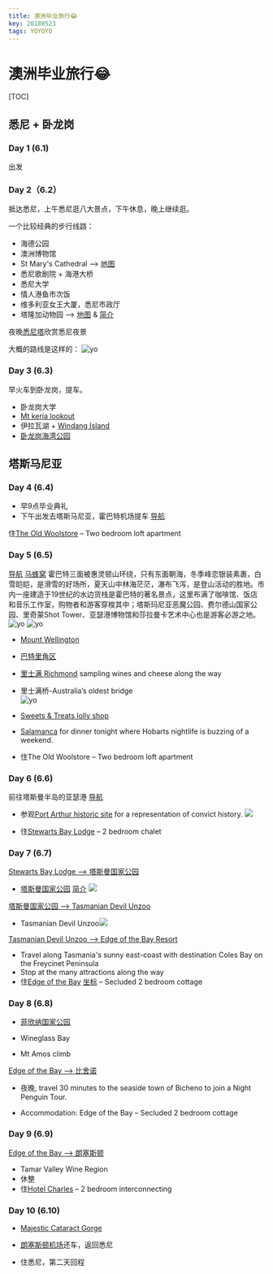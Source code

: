 ```yaml
---
title: 澳洲毕业旅行😂
key: 20180523
tags: YOYOYO
---
```


# 澳洲毕业旅行😂

[TOC]

## 悉尼 + 卧龙岗 
### Day 1 (6.1)
出发

### Day 2（6.2） 
抵达悉尼，上午悉尼逛八大景点，下午休息，晚上继续逛。

一个比较经典的步行线路：
* 海德公园 
* 澳洲博物馆
* St Mary's Cathedral --> [地图](https://www.google.com.au/maps/place/%E5%9C%A3%E6%AF%8D%E4%B8%BB%E6%95%99%E5%BA%A7%E5%A0%82/@-33.871186,151.2111367,17z/data=!3m1!4b1!4m5!3m4!1s0x6b12ae14e6fff121:0xfe7a7407a97636de!8m2!3d-33.8711906!4d151.2133259?hl=zh-CN)
* 悉尼歌剧院 + 海港大桥
* 悉尼大学
* 情人港鱼市次饭
* 维多利亚女王大厦，悉尼市政厅
* 塔隆加动物园 --> [地图](https://www.google.com.au/maps/place/%E5%A1%94%E9%BE%99%E5%8A%A0%E5%8A%A8%E7%89%A9%E5%9B%AD/@-33.8435459,151.2391541,17z/data=!4m5!3m4!1s0x6b12ac245aaaaaab:0xaeb9849c7a29e226!8m2!3d-33.8435473!4d151.2413418?hl=zh-CN) & [简介](https://taronga.org.au/taronga-zoo)

夜晚[悉尼塔](https://www.google.com.au/maps/place/Sydney+Tower+Eye/@-33.8810371,151.2205093,14.09z/data=!4m12!1m6!3m5!1s0x6b12ae3fb870a0cb:0xe21b547d906c24ca!2sSydney+Tower+Eye!8m2!3d-33.870451!4d151.20876!3m4!1s0x6b12ae3fb870a0cb:0xe21b547d906c24ca!8m2!3d-33.870451!4d151.20876?hl=zh-CN)欣赏悉尼夜景

大概的路线是这样的：
![yo](https://wx2.sinaimg.cn/mw690/0078IDjtgy1frl1g2vg56j311i0puake.jpg)

### Day 3 (6.3)
早火车到卧龙岗，提车。

* 卧龙岗大学
* [Mt keria lookout](https://www.google.com.au/maps/place/Mount+Keira+Lookout/@-34.4020275,150.8528951,17z/data=!4m12!1m6!3m5!1s0x6b131bd1c9651d57:0x4e53c3a2b6ddc9c2!2sMt+Keira+Scout+Camp!8m2!3d-34.401129!4d150.850524!3m4!1s0x6b131bd700ddd773:0xd4eb4d7c5342f4d4!8m2!3d-34.4025235!4d150.8575141?hl=zh-CN)
* 伊拉瓦湖 + [Windang Island](https://www.google.com.au/maps/place/Windang+Island/@-34.547321,150.8628904,15.88z/data=!4m5!3m4!1s0x6b131422af0b5475:0x65ccaa146a3d2f63!8m2!3d-34.5458035!4d150.8791093?hl=zh-CN)
* [卧龙岗海湾公园](https://www.google.com.au/maps/place/Flagstaff+Hill+Park/@-34.4249427,150.9068399,16.11z/data=!4m13!1m7!3m6!1s0x6b131422af0b5475:0x65ccaa146a3d2f63!2sWindang+Island!3b1!8m2!3d-34.5458035!4d150.8791093!3m4!1s0x0:0xf017d68f9f26bf0!8m2!3d-34.4218822!4d150.9085545?hl=zh-CN)


## 塔斯马尼亚

### Day 4 (6.4)

* 早9点毕业典礼
* 下午出发去塔斯马尼亚，霍巴特机场提车 [导航](https://www.google.com.au/maps/dir/%E9%9C%8D%E5%B7%B4%E7%89%B9%E5%9B%BD%E9%99%85%E6%9C%BA%E5%9C%BA+(HBA)+Strachan+St,+Cambridge+TAS+7170%E6%BE%B3%E5%A4%A7%E5%88%A9%E4%BA%9A/''/@-42.8574836,147.3842682,13z/data=!3m1!4b1!4m14!4m13!1m5!1m1!1s0xaa6de13f6535a215:0xf03c94eb4517010!2m2!1d147.5074608!2d-42.836354!1m5!1m1!1s0x0:0xf64be3b7f282706b!2m2!1d147.3341551!2d-42.8790642!3e0?hl=zh-CN)

住[The Old Woolstore](https://www.tripadvisor.com.tw/Hotel_Review-g255097-d256764-Reviews-The_Old_Woolstore_Apartment_Hotel-Hobart_Greater_Hobart_Tasmania.html) – Two bedroom loft apartment

### Day 5 (6.5)
[导航](https://www.google.com.au/maps/dir/''/Sweets+%26+Treats,+50+Bridge+St,+Richmond+TAS+7025%E6%BE%B3%E5%A4%A7%E5%88%A9%E4%BA%9A/@-42.8135777,147.2894233,11.77z/data=!4m14!4m13!1m5!1m1!1s0x0:0x68d4d32329b53e7d!2m2!1d147.3332426!2d-42.8864858!1m5!1m1!1s0xaa6e08ec6ab33dcd:0x4ed23fedd4f10823!2m2!1d147.4378487!2d-42.7356243!3e0?hl=zh-CN)
[马蜂窝](http://www.mafengwo.cn/travel-scenic-spot/mafengwo/10863.html)
霍巴特三面被惠灵顿山环绕，只有东面朝海，冬季峰恋银装素裹，白雪皑皑，是滑雪的好场所，夏天山中林海茫茫，瀑布飞泻，是登山活动的胜地。市内一座建造于19世纪的水边货栈是霍巴特的著名景点，这里布满了咖啡馆、饭店和音乐工作室，购物者和游客穿梭其中；塔斯玛尼亚恶魔公园、费尔德山国家公园、里奇蒙Shot Tower、亚瑟港博物馆和莎拉曼卡艺术中心也是游客必游之地。
![yo](http://wx2.sinaimg.cn/large/0078IDjtly1frlfuh5254j315o0lrnpd.jpg)
![yo](http://wx4.sinaimg.cn/large/0078IDjtly1frlfuez4pgj30xe0lxnpd.jpg)

* [Mount Wellington](https://www.google.com.au/maps/place/Mount+Wellington/@-42.9092205,147.2056513,13.25z/data=!4m13!1m7!3m6!1s0xaa6e76921008211f:0xb901bf1b35fa27b9!2z5oOg54G16aG_5bGx!3b1!8m2!3d-42.89!4d147.23!3m4!1s0x0:0xde5bd1096cd5c3b9!8m2!3d-42.8959942!4d147.2373211?hl=zh-CN)

* [巴特里角区](https://www.google.com.au/maps/place/%E6%BE%B3%E5%A4%A7%E5%88%A9%E4%BA%9A%E5%A1%94%E6%96%AF%E9%A9%AC%E5%B0%BC%E4%BA%9A%E5%B7%9E%E5%B7%B4%E7%89%B9%E9%87%8C%E8%A7%92%E5%8C%BA%E9%82%AE%E6%94%BF%E7%BC%96%E7%A0%81:+7004/@-42.8868181,147.3354486,15z/data=!4m13!1m7!3m6!1s0xaa6e758d11674733:0x503c94dd0de13b0!2z5r6z5aSn5Yip5Lqa5aGU5pav6ams5bC85Lqa5bee5be054m56YeM6KeS5Yy66YKu5pS_57yW56CBOiA3MDA0!3b1!8m2!3d-42.892778!4d147.333333!3m4!1s0xaa6e758d11674733:0x503c94dd0de13b0!8m2!3d-42.892778!4d147.333333?hl=zh-CN) 
* [里士满 Richmond](https://www.google.com.au/maps/place/%E6%BE%B3%E5%A4%A7%E5%88%A9%E4%BA%9A%E5%A1%94%E6%96%AF%E9%A9%AC%E5%B0%BC%E4%BA%9A%E5%B7%9E%E9%87%8C%E5%A3%AB%E6%BB%A1%E9%82%AE%E6%94%BF%E7%BC%96%E7%A0%81:+7025/@-42.7748726,147.2440831,11.46z/data=!4m5!3m4!1s0xaa6e0bd5f11df203:0x403c94dd0de0b70!8m2!3d-42.733333!4d147.433333?hl=zh-CN) sampling wines and cheese along the way
* 里士满桥-Australia’s oldest bridge  
![yo](http://wx3.sinaimg.cn/large/0078IDjtly1frlfuhlr4ej31hc0h0b2a.jpg)

* [Sweets & Treats lolly shop](https://www.google.com.au/maps/place/Sweets+%26+Treats/@-42.7356203,147.43566,17z/data=!3m1!4b1!4m12!1m6!3m5!1s0xaa6e08ec6ab33dcd:0x4ed23fedd4f10823!2sSweets+%26+Treats!8m2!3d-42.7356243!4d147.4378487!3m4!1s0xaa6e08ec6ab33dcd:0x4ed23fedd4f10823!8m2!3d-42.7356243!4d147.4378487?hl=zh-CN)
* [Salamanca](https://www.google.com.au/maps/place/Salamanca+Market/@-42.8864818,147.3310539,17z/data=!3m1!4b1!4m13!1m7!3m6!1s0xaa6e75862d95526f:0x89e94a143f194b61!2zU2FsYW1hbmNhIFBsLCBCYXR0ZXJ5IFBvaW50IFRBUyA3MDA05r6z5aSn5Yip5Lqa!3b1!8m2!3d-42.8861654!4d147.3329344!3m4!1s0xaa6e75888310b673:0x68d4d32329b53e7d!8m2!3d-42.8864988!4d147.3332262?hl=zh-CN) for dinner tonight where Hobarts nightlife is buzzing of a weekend.
* 住The Old Woolstore – Two bedroom loft apartment
 
### Day 6 (6.6)
前往塔斯曼半岛的亚瑟港 [导航](https://www.google.com.au/maps/dir/''/Port+Arthur+Historic+Site,+Arthur+Hwy,+Port+Arthur+TAS+7182%E6%BE%B3%E5%A4%A7%E5%88%A9%E4%BA%9A/@-42.9465234,147.5708588,10.94z/data=!4m14!4m13!1m5!1m1!1s0x0:0xf64be3b7f282706b!2m2!1d147.3341551!2d-42.8790642!1m5!1m1!1s0xaa6da543ee8d829b:0xe765175237bfe963!2m2!1d147.850452!2d-43.145789!3e0?hl=zh-CN)

* 参观[Port Arthur historic site](https://www.google.com.au/maps/place/Port+Arthur+Historic+Site/@-43.1457851,147.8482633,17z/data=!3m1!4b1!4m12!1m6!3m5!1s0xaa6da543ee8d829b:0xe765175237bfe963!2sPort+Arthur+Historic+Site!8m2!3d-43.145789!4d147.850452!3m4!1s0xaa6da543ee8d829b:0xe765175237bfe963!8m2!3d-43.145789!4d147.850452?hl=zh-CN) for a representation of convict history.
![](http://wx4.sinaimg.cn/large/0078IDjtly1frlg3ken4rj315h0jtx6p.jpg)

* 住[Stewarts Bay Lodge](https://www.booking.com/hotel/au/stewarts-bay-lodge.zh-cn.html?aid=356980;label=gog235jc-hotel-XX-au-stewartsNbayNlodge-unspec-XX-com-L%3Azh-O%3Aabn-B%3Achrome-N%3AXX-S%3Abo-U%3AXX-H%3As;sid=e8e5a5a872cb20b21997859398648033;dist=0&group_adults=4&group_children=0&no_rooms=1&sb_price_type=total&type=total&) – 2 bedroom chalet

### Day 7 (6.7)
[Stewarts Bay Lodge --> 塔斯曼国家公园](https://www.google.com.au/maps/dir/Stewarts+Bay+Lodge,+Arthur+Highway,+%E4%BA%9A%E7%91%9F%E6%B8%AF+%E5%A1%94%E6%96%AF%E9%A9%AC%E5%B0%BC%E4%BA%9A%E5%B7%9E%E6%BE%B3%E5%A4%A7%E5%88%A9%E4%BA%9A/Tasman+National+Park,+Tasmania,+%E6%BE%B3%E5%A4%A7%E5%88%A9%E4%BA%9A/@-43.1581151,147.8882852,11.93z/data=!4m14!4m13!1m5!1m1!1s0xaa6da5388df46cf7:0x4e820f649a290773!2m2!1d147.85368!2d-43.1404088!1m5!1m1!1s0xaa6dbc557c319663:0xf03c94eb451db80!2m2!1d147.9372158!2d-43.176861!3e0?hl=zh-CN)

* [塔斯曼国家公园](https://www.google.com.au/maps/place/Tasman+National+Park/@-43.2171629,147.9199029,11.32z/data=!4m5!3m4!1s0xaa6dbc557c319663:0xf03c94eb451db80!8m2!3d-43.176891!4d147.9371738?hl=zh-CN)    [简介](http://www.parks.tas.gov.au/indeX.aspX?base=3363)
![](http://wx3.sinaimg.cn/large/0078IDjtly1frlgje2iojj314l0igkjl.jpg)

[塔斯曼国家公园 --> Tasmanian Devil Unzoo](https://www.google.com.au/maps/dir/Tasman+National+Park/Tasmanian+Devil+Unzoo,+5990+Arthur+Hwy,+Taranna+TAS+7180%E6%BE%B3%E5%A4%A7%E5%88%A9%E4%BA%9A/@-43.1854544,147.8328356,12.2z/data=!4m14!4m13!1m5!1m1!1s0xaa6dbc557c319663:0xf03c94eb451db80!2m2!1d147.9372158!2d-43.176861!1m5!1m1!1s0xaa6dbc8b4a4ea833:0x875988e447bc54f6!2m2!1d147.8642103!2d-43.0607235!3e0?hl=zh-CN)

* Tasmanian Devil Unzoo![](http://wx3.sinaimg.cn/large/0078IDjtly1frlghm0d2uj30m30eje05.jpg)

[Tasmanian Devil Unzoo --> Edge of the Bay Resort](https://www.google.com.au/maps/dir/Tasmanian+Devil+Unzoo,+Arthur+Highway,+Taranna+%E5%A1%94%E6%96%AF%E9%A9%AC%E5%B0%BC%E4%BA%9A%E5%B7%9E%E6%BE%B3%E5%A4%A7%E5%88%A9%E4%BA%9A/Edge+of+the+Bay+Resort,+2308+Coles+Bay+Rd,+Coles+Bay+TAS+7215%E6%BE%B3%E5%A4%A7%E5%88%A9%E4%BA%9A/@-42.4957851,147.2256206,9z/data=!3m1!4b1!4m14!4m13!1m5!1m1!1s0xaa6dbc8b4a4ea833:0x875988e447bc54f6!2m2!1d147.8642103!2d-43.0607235!1m5!1m1!1s0xaa717dd6508466e7:0xc66b642fd5ab5b8f!2m2!1d148.261!2d-42.11275!3e0?hl=zh-CN)

* Travel along Tasmania's sunny east-coast with destination Coles Bay on the Freycinet Peninsula
* Stop at the many attractions along the way
* 住[Edge of the Bay](https://www.tripadvisor.com/Hotel_Review-g504300-d284973-Reviews-Edge_of_the_Bay_Resort-Coles_Bay_Freycinet_Tasmania.html) [坐标](https://www.google.com.au/maps/place/Edge+of+the+Bay+Resort/@-42.112746,148.2588113,17z/data=!3m1!4b1!4m7!3m6!1s0xaa717dd6508466e7:0xc66b642fd5ab5b8f!5m1!1s2018-06-07!8m2!3d-42.11275!4d148.261?hl=zh-CN) – Secluded 2 bedroom cottage

### Day 8 (6.8)

* [菲欣纳国家公园](https://www.google.com.au/maps/place/%E8%8F%B2%E6%AC%A3%E7%BA%B3%E5%9B%BD%E5%AE%B6%E5%85%AC%E5%9B%AD/@-42.1307241,148.3101057,16.87z/data=!4m5!3m4!1s0xaa717e02354ac09b:0xf03c94eb451c8f0!8m2!3d-42.1306443!4d148.3123093?hl=zh-CN)

* Wineglass Bay 
* Mt Amos climb 

[Edge of the Bay --> 比舍诺](https://www.google.com.au/maps/dir/Edge+of+the+Bay+Resort,+Coles+Bay+Road,+%E7%A7%91%E5%B0%94%E6%96%AF%E8%B4%9D+%E5%A1%94%E6%96%AF%E9%A9%AC%E5%B0%BC%E4%BA%9A%E5%B7%9E%E6%BE%B3%E5%A4%A7%E5%88%A9%E4%BA%9A/%E6%BE%B3%E5%A4%A7%E5%88%A9%E4%BA%9A%E5%A1%94%E6%96%AF%E9%A9%AC%E5%B0%BC%E4%BA%9A%E5%B7%9E%E6%AF%94%E8%88%8D%E8%AF%BA%E9%82%AE%E6%94%BF%E7%BC%96%E7%A0%81:+7215/@-41.9821405,148.1217806,11z/data=!3m1!4b1!4m14!4m13!1m5!1m1!1s0xaa717dd6508466e7:0xc66b642fd5ab5b8f!2m2!1d148.261!2d-42.11275!1m5!1m1!1s0xaa7169c9069878e5:0x403c94dd0ddfaf0!2m2!1d148.2596683!2d-41.8522419!3e0?hl=zh-CN)

* 夜晚, travel 30 minutes to the seaside town of Bicheno to join a Night Penguin Tour.

* Accommodation: Edge of the Bay – Secluded 2 bedroom cottage

### Day 9 (6.9)
[Edge of the Bay --> 朗塞斯顿](https://www.google.com.au/maps/dir/Edge+of+the+Bay+Resort,+Coles+Bay+Road,+%E7%A7%91%E5%B0%94%E6%96%AF%E8%B4%9D+%E5%A1%94%E6%96%AF%E9%A9%AC%E5%B0%BC%E4%BA%9A%E5%B7%9E%E6%BE%B3%E5%A4%A7%E5%88%A9%E4%BA%9A/%E6%BE%B3%E5%A4%A7%E5%88%A9%E4%BA%9A%E5%A1%94%E6%96%AF%E9%A9%AC%E5%B0%BC%E4%BA%9A%E5%B7%9E%E6%9C%97%E8%B5%9B%E6%96%AF%E9%A1%BF/@-41.7714573,147.373016,10z/data=!3m1!4b1!4m14!4m13!1m5!1m1!1s0xaa717dd6508466e7:0xc66b642fd5ab5b8f!2m2!1d148.261!2d-42.11275!1m5!1m1!1s0xaa70a6e12e84fd5d:0x503c94dd0de1990!2m2!1d147.1440875!2d-41.4332215!3e0?hl=zh-CN)

* Tamar Valley Wine Region
* 休整
* 住[Hotel Charles](https://www.google.com.au/maps/place/Mantra+Charles+Hotel/@-41.4513431,147.1320695,14.22z/data=!4m7!3m6!1s0xaa70a6cf50e08acd:0xb2b469e1614a8106!5m1!1s2018-05-27!8m2!3d-41.4460443!4d147.1436282?hl=zh-CN) – 2 bedroom interconnecting

### Day 10 (6.10)
* [Majestic Cataract Gorge](https://www.google.com.au/maps/place/Cataract+Gorge+Reserve/@-41.4568224,147.1085183,13.32z/data=!4m5!3m4!1s0xaa70a72b842d05b9:0xf03c94eb451d540!8m2!3d-41.4465532!4d147.1201087?hl=zh-CN)
* [朗塞斯顿机场](https://www.google.com.au/maps/place/%E6%9C%97%E5%A1%9E%E6%96%AF%E9%A1%BF%E6%9C%BA%E5%9C%BA/@-41.5431278,147.2050751,17z/data=!3m1!4b1!4m5!3m4!1s0xaa70bd5196e95303:0xa29ef701a4f5f9f5!8m2!3d-41.5431318!4d147.2072638?hl=zh-CN)还车，返回悉尼

* 住悉尼，第二天回程
